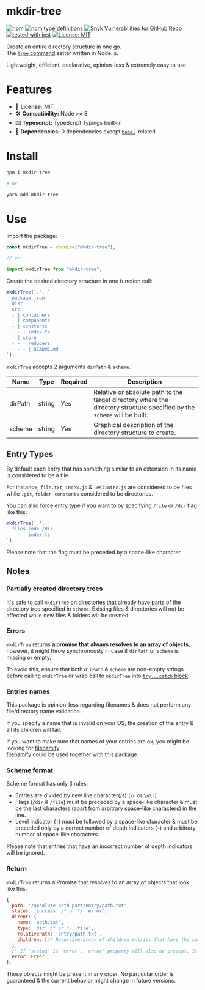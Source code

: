 # mkdir-tree
[![npm](https://img.shields.io/npm/v/mkdir-tree)](https://www.npmjs.com/package/mkdir-tree)
[![npm type definitions](https://img.shields.io/npm/types/mkdir-tree)](https://www.npmjs.com/package/mkdir-tree)
[![Snyk Vulnerabilities for GitHub Repo](https://img.shields.io/snyk/vulnerabilities/github/Uzwername/directory-tree-from-scheme)](https://www.npmjs.com/package/mkdir-tree)
[![tested with jest](https://img.shields.io/badge/tested_with-jest-99424f.svg)](https://github.com/facebook/jest)
[![License: MIT](https://img.shields.io/badge/License-MIT-yellow.svg)](https://github.com/Uzwername/directory-tree-from-scheme/blob/master/LICENSE)

Create an entire directory structure in one go.<br />The [`tree` command](https://en.wikipedia.org/wiki/Tree_(command)) setter written in Node.js.

Lightweight, efficient, declarative, opinion-less & extremely easy to use.

# Features

+ 📜 **License:** MIT
+ 🛠 **Compatibility:** Node >= 8
+ ⌨️ **Typescript:** TypeScript Typings built-in
+ 🧰 **Dependencies:** 0 dependencies except [`babel`](https://babeljs.io/)-related

# Install

```sh
npm i mkdir-tree

# or

yarn add mkdir-tree
```

# Use

Import the package:
```js
const mkdirTree = require("mkdir-tree");

// or 

import mkdirTree from "mkdir-tree";
```

Create the desired directory structure in one function call:
```js
mkdirTree('.', `
  package.json
  dist
  src
  - | containers
  - | components
  - | constants
  - - | index.ts
  - | store
  - - | reducers
  - - - | README.md  
`);
```

`mkdirTree` accepts 2 arguments `dirPath` & `scheme`.

| Name      | Type                 | Required | Description                                                                                           |
| --------- | -------------------- | -------- | ----------------------------------------------------------------------------------------------------- |
| dirPath | string | Yes      | Relative or absolute path to the target directory where the directory structure specified by the `scheme` will be built. |
| scheme     | string               | Yes       | Graphical description of the directory structure to create. |

## Entry Types

By default each entry that has something similar to an extension in its name is considered to be a file.

For instance, `file.txt`, `index.js` & `.eslintrc.js` are considered to be files while `.git`, `folder`, `constants` considered to be directories.

You can also force entry type if you want to by specifying `/file` or `/dir` flag like this:

```js
mkdirTree('.', `
  files.code /dir
    - | index.ts 
`);
```

Please note that the flag must be preceded by a space-like character.

## Notes

### Partially created directory trees

It's safe to call `mkdirTree` on directories that already have parts of the directory tree specified in `scheme`.
Existing files & directories will not be affected while new files & folders will be created.

### Errors

`mkdirTree` returns **a promise that always resolves to an array of objects**, however, it might throw synchronously in case if `dirPath` or `scheme` is missing or empty.

To avoid this, ensure that both `dirPath` & `scheme` are non-empty strings before calling `mkdirTree` or wrap call to `mkdirTree` into [`try...catch` block](https://developer.mozilla.org/en-US/docs/Web/JavaScript/Reference/Statements/try...catch).

### Entries names

This package is opinion-less regarding filenames & does not perform any file/directory name validation.

If you specify a name that is invalid on your OS, the creation of the entry & all its children will fail.

If you want to make sure that names of your entries are ok, you might be looking for [filenamify](https://www.npmjs.com/package/filenamify).<br />[filenamify](https://www.npmjs.com/package/filenamify) could be used together with this package.

### Scheme format

Scheme format has only 3 rules:

+ Entries are divided by new line character(/s) (`\n` or `\n\r`).
+ Flags (`/dir` & `/file`) must be preceded by a space-like character & must be the last characters (apart from arbitrary space-like characters) in the line.
+ Level indicator (`|`) must be followed by a space-like character & must be preceded only by a correct number of depth indicators (`-`) and arbitrary number of space-like characters.

Please note that entries that have an incorrect number of depth indicators will be ignored.

### Return

`mkdirTree` returns a Promise that resolves to an array of objects that look like this:

```js
{
  path: '/absolute-path-part/entry/path.txt',
  status: 'success' /* or */ 'error',
  dirent: {
    name: 'path.txt',
    type: 'dir' /* or */ 'file',
    relativePath: 'entry/path.txt',
    children: [/* Recursive array of children entries that have the same shape as "dirent" property */]
  },
  /* If 'status' is 'error', 'error' property will also be present. It will contain the error that happened while trying to create the entry. */
  error: Error
},
```

Those objects might be present in any order. No particular order is guaranteed & the current behavior might change in future versions.